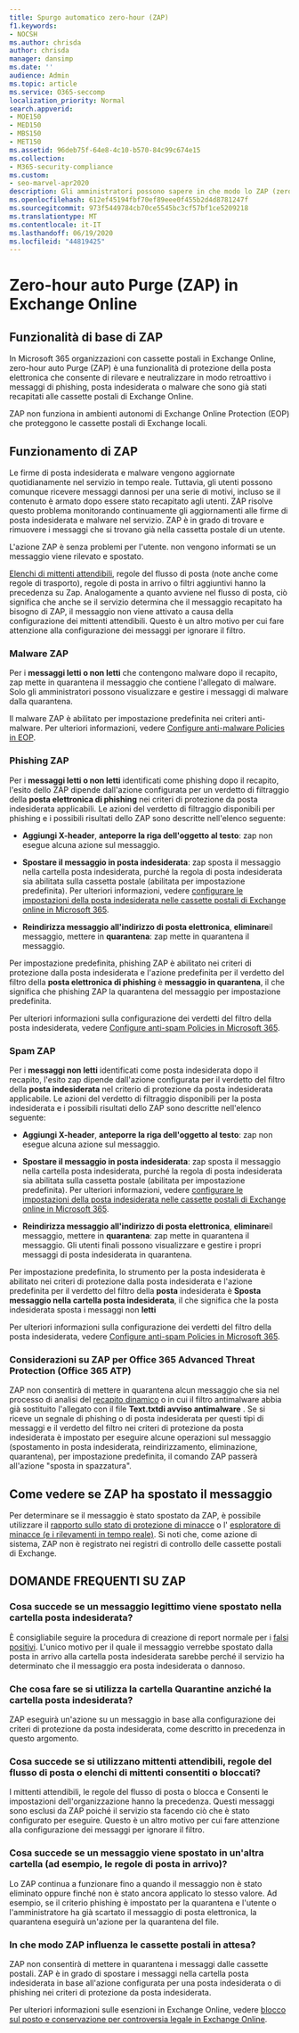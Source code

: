 ```yaml
---
title: Spurgo automatico zero-hour (ZAP)
f1.keywords:
- NOCSH
ms.author: chrisda
author: chrisda
manager: dansimp
ms.date: ''
audience: Admin
ms.topic: article
ms.service: O365-seccomp
localization_priority: Normal
search.appverid:
- MOE150
- MED150
- MBS150
- MET150
ms.assetid: 96deb75f-64e8-4c10-b570-84c99c674e15
ms.collection:
- M365-security-compliance
ms.custom:
- seo-marvel-apr2020
description: Gli amministratori possono sapere in che modo lo ZAP (zero-hour auto Purge) può spostare con effetto retroattivo i messaggi recapitati in una cassetta postale di Exchange Online nella cartella posta indesiderata o in quarantena che sono stati rilevati con effetto retroattivo come spam o phishing.
ms.openlocfilehash: 612ef45194fbf70ef89eee0f455b2d4d8781247f
ms.sourcegitcommit: 973f5449784cb70ce5545bc3cf57bf1ce5209218
ms.translationtype: MT
ms.contentlocale: it-IT
ms.lasthandoff: 06/19/2020
ms.locfileid: "44819425"
---
```

# <a name="zero-hour-auto-purge-zap-in-exchange-online"></a>Zero-hour auto Purge (ZAP) in Exchange Online

## <a name="basic-features-of-zap"></a>Funzionalità di base di ZAP

In Microsoft 365 organizzazioni con cassette postali in Exchange Online, zero-hour auto Purge (ZAP) è una funzionalità di protezione della posta elettronica che consente di rilevare e neutralizzare in modo retroattivo i messaggi di phishing, posta indesiderata o malware che sono già stati recapitati alle cassette postali di Exchange Online.

ZAP non funziona in ambienti autonomi di Exchange Online Protection (EOP) che proteggono le cassette postali di Exchange locali.

## <a name="how-zap-works"></a>Funzionamento di ZAP

Le firme di posta indesiderata e malware vengono aggiornate quotidianamente nel servizio in tempo reale. Tuttavia, gli utenti possono comunque ricevere messaggi dannosi per una serie di motivi, incluso se il contenuto è armato dopo essere stato recapitato agli utenti. ZAP risolve questo problema monitorando continuamente gli aggiornamenti alle firme di posta indesiderata e malware nel servizio. ZAP è in grado di trovare e rimuovere i messaggi che si trovano già nella cassetta postale di un utente.

L'azione ZAP è senza problemi per l'utente. non vengono informati se un messaggio viene rilevato e spostato.

[Elenchi di mittenti attendibili](create-safe-sender-lists-in-office-365.md), regole del flusso di posta (note anche come regole di trasporto), regole di posta in arrivo o filtri aggiuntivi hanno la precedenza su Zap. Analogamente a quanto avviene nel flusso di posta, ciò significa che anche se il servizio determina che il messaggio recapitato ha bisogno di ZAP, il messaggio non viene attivato a causa della configurazione dei mittenti attendibili. Questo è un altro motivo per cui fare attenzione alla configurazione dei messaggi per ignorare il filtro.

### <a name="malware-zap"></a>Malware ZAP

Per i **messaggi letti o non letti** che contengono malware dopo il recapito, zap mette in quarantena il messaggio che contiene l'allegato di malware. Solo gli amministratori possono visualizzare e gestire i messaggi di malware dalla quarantena.

Il malware ZAP è abilitato per impostazione predefinita nei criteri anti-malware. Per ulteriori informazioni, vedere [Configure anti-malware Policies in EOP](configure-anti-malware-policies.md).

### <a name="phish-zap"></a>Phishing ZAP

Per i **messaggi letti o non letti** identificati come phishing dopo il recapito, l'esito dello ZAP dipende dall'azione configurata per un verdetto di filtraggio della **posta elettronica di phishing** nei criteri di protezione da posta indesiderata applicabili. Le azioni del verdetto di filtraggio disponibili per phishing e i possibili risultati dello ZAP sono descritte nell'elenco seguente:

- **Aggiungi X-header**, **anteporre la riga dell'oggetto al testo**: zap non esegue alcuna azione sul messaggio.

- **Spostare il messaggio in posta indesiderata**: zap sposta il messaggio nella cartella posta indesiderata, purché la regola di posta indesiderata sia abilitata sulla cassetta postale (abilitata per impostazione predefinita). Per ulteriori informazioni, vedere [configurare le impostazioni della posta indesiderata nelle cassette postali di Exchange online in Microsoft 365](configure-junk-email-settings-on-exo-mailboxes.md).

- **Reindirizza messaggio all'indirizzo di posta elettronica**, **eliminare**il messaggio, mettere in **quarantena**: zap mette in quarantena il messaggio.

Per impostazione predefinita, phishing ZAP è abilitato nei criteri di protezione dalla posta indesiderata e l'azione predefinita per il verdetto del filtro della **posta elettronica di phishing** è **messaggio in quarantena**, il che significa che phishing ZAP la quarantena del messaggio per impostazione predefinita.

Per ulteriori informazioni sulla configurazione dei verdetti del filtro della posta indesiderata, vedere [Configure anti-spam Policies in Microsoft 365](configure-your-spam-filter-policies.md).

### <a name="spam-zap"></a>Spam ZAP

Per i **messaggi non letti** identificati come posta indesiderata dopo il recapito, l'esito zap dipende dall'azione configurata per il verdetto del filtro della **posta indesiderata** nel criterio di protezione da posta indesiderata applicabile. Le azioni del verdetto di filtraggio disponibili per la posta indesiderata e i possibili risultati dello ZAP sono descritte nell'elenco seguente:

- **Aggiungi X-header**, **anteporre la riga dell'oggetto al testo**: zap non esegue alcuna azione sul messaggio.

- **Spostare il messaggio in posta indesiderata**: zap sposta il messaggio nella cartella posta indesiderata, purché la regola di posta indesiderata sia abilitata sulla cassetta postale (abilitata per impostazione predefinita). Per ulteriori informazioni, vedere [configurare le impostazioni della posta indesiderata nelle cassette postali di Exchange online in Microsoft 365](configure-junk-email-settings-on-exo-mailboxes.md).

- **Reindirizza messaggio all'indirizzo di posta elettronica**, **eliminare**il messaggio, mettere in **quarantena**: zap mette in quarantena il messaggio. Gli utenti finali possono visualizzare e gestire i propri messaggi di posta indesiderata in quarantena.

Per impostazione predefinita, lo strumento per la posta indesiderata è abilitato nei criteri di protezione dalla posta indesiderata e l'azione predefinita per il verdetto del filtro della **posta** indesiderata è **Sposta messaggio nella cartella posta indesiderata**, il che significa che la posta indesiderata sposta i messaggi non **letti**

Per ulteriori informazioni sulla configurazione dei verdetti del filtro della posta indesiderata, vedere [Configure anti-spam Policies in Microsoft 365](configure-your-spam-filter-policies.md).

### <a name="zap-considerations-for-office-365-advanced-threat-protection-office-365-atp"></a>Considerazioni su ZAP per Office 365 Advanced Threat Protection (Office 365 ATP)

ZAP non consentirà di mettere in quarantena alcun messaggio che sia nel processo di analisi del [recapito dinamico](dynamic-delivery-and-previewing.md) o in cui il filtro antimalware abbia già sostituito l'allegato con il file **Text.txtdi avviso antimalware** . Se si riceve un segnale di phishing o di posta indesiderata per questi tipi di messaggi e il verdetto del filtro nei criteri di protezione da posta indesiderata è impostato per eseguire alcune operazioni sul messaggio (spostamento in posta indesiderata, reindirizzamento, eliminazione, quarantena), per impostazione predefinita, il comando ZAP passerà all'azione "sposta in spazzatura".

## <a name="how-to-see-if-zap-moved-your-message"></a>Come vedere se ZAP ha spostato il messaggio

Per determinare se il messaggio è stato spostato da ZAP, è possibile utilizzare il [rapporto sullo stato di protezione di minacce](view-email-security-reports.md#threat-protection-status-report) o l' [esploratore di minacce (e i rilevamenti in tempo reale)](threat-explorer.md). Si noti che, come azione di sistema, ZAP non è registrato nei registri di controllo delle cassette postali di Exchange.

## <a name="zap-faq"></a>DOMANDE FREQUENTI SU ZAP

### <a name="what-happens-if-a-legitimate-message-is-moved-to-the-junk-email-folder"></a>Cosa succede se un messaggio legittimo viene spostato nella cartella posta indesiderata?

È consigliabile seguire la procedura di creazione di report normale per i [falsi positivi](report-junk-email-messages-to-microsoft.md). L'unico motivo per il quale il messaggio verrebbe spostato dalla posta in arrivo alla cartella posta indesiderata sarebbe perché il servizio ha determinato che il messaggio era posta indesiderata o dannoso.

### <a name="what-if-i-use-the-quarantine-folder-instead-of-the-junk-mail-folder"></a>Che cosa fare se si utilizza la cartella Quarantine anziché la cartella posta indesiderata?

ZAP eseguirà un'azione su un messaggio in base alla configurazione dei criteri di protezione da posta indesiderata, come descritto in precedenza in questo argomento.

### <a name="what-if-im-using-safe-senders-mail-flow-rules-or-allowedblocked-sender-lists"></a>Cosa succede se si utilizzano mittenti attendibili, regole del flusso di posta o elenchi di mittenti consentiti o bloccati?

I mittenti attendibili, le regole del flusso di posta o blocca e Consenti le impostazioni dell'organizzazione hanno la precedenza. Questi messaggi sono esclusi da ZAP poiché il servizio sta facendo ciò che è stato configurato per eseguire. Questo è un altro motivo per cui fare attenzione alla configurazione dei messaggi per ignorare il filtro.

### <a name="what-if-a-message-is-moved-to-another-folder-eg-inbox-rules"></a>Cosa succede se un messaggio viene spostato in un'altra cartella (ad esempio, le regole di posta in arrivo)?

Lo ZAP continua a funzionare fino a quando il messaggio non è stato eliminato oppure finché non è stato ancora applicato lo stesso valore. Ad esempio, se il criterio phishing è impostato per la quarantena e l'utente o l'amministratore ha già scartato il messaggio di posta elettronica, la quarantena eseguirà un'azione per la quarantena del file.

### <a name="how-does-zap-affect-mailboxes-on-hold"></a>In che modo ZAP influenza le cassette postali in attesa?

ZAP non consentirà di mettere in quarantena i messaggi dalle cassette postali. ZAP è in grado di spostare i messaggi nella cartella posta indesiderata in base all'azione configurata per una posta indesiderata o di phishing nei criteri di protezione da posta indesiderata.

Per ulteriori informazioni sulle esenzioni in Exchange Online, vedere [blocco sul posto e conservazione per controversia legale in Exchange Online](https://docs.microsoft.com/Exchange/security-and-compliance/in-place-and-litigation-holds).
